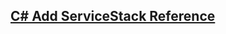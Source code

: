 
## [C# Add ServiceStack Reference](https://docs.servicestack.net/csharp-add-servicestack-reference)
